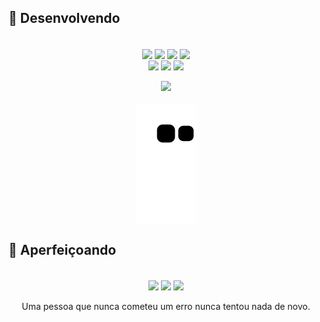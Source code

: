## 🔨 Desenvolvendo
<div style="display: inline_block" align="center"><br>
  <img align="center" src="https://img.shields.io/badge/PHP-Senior-green?logo=php">
  <img align="center" src="https://img.shields.io/badge/FLUTTER-Pleno-yellowgreen?logo=FLUTTER">
  <img align="center" src="https://img.shields.io/badge/KOTLIN-Junior-yellow?logo=KOTLIN">
  <img align="center" src="https://img.shields.io/badge/VUE-Trainee-yellow?logo=Vue.js">
  <br>
  <img align="center" src="https://img.shields.io/badge/MySQL-Database-blue?logo=MySQL">
  <img align="center" src="https://img.shields.io/badge/PgSQL-Database-blue?logo=PgSQL">
  <img align="center" src="https://img.shields.io/badge/SQLite-Database-blue?logo=SQLite">
</div>

 <div style="display: inline_block" align="center">
  <br>
  <img aling="center"src="https://github-readme-streak-stats.herokuapp.com/?user=andrekosloski&theme=default&hide_border=true">  
</div>
 <div style="display: inline_block" align="center">
  <br>
  <img align="center"src="https://github.com/andrekosloski/andrekosloski/blob/output/github-contribution-grid-snake.svg">  
</div>


## 📖 Aperfeiçoando
<div style="display: inline_block" align="center"><br>
  <img align="center" src="https://img.shields.io/badge/question-Rede neural-orange">
  <img align="center" src="https://img.shields.io/badge/study-Deep Learning-orange">
  <img align="center" src="https://img.shields.io/badge/observant-AGI-orange">
</div>

<div style="display: inline_block" align="center"><br>
 Uma pessoa que nunca cometeu um erro nunca tentou nada de novo.
</div>
